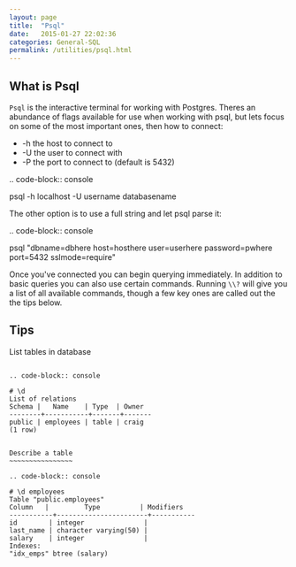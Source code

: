 ```yaml
---
layout: page
title:  "Psql"
date:   2015-01-27 22:02:36
categories: General-SQL
permalink: /utilities/psql.html
---
```

What is Psql
------------

`Psql` is the interactive terminal for working with Postgres. Theres an
abundance of flags available for use when working with psql, but lets focus
on some of the most important ones, then how to connect:

- -h the host to connect to
- -U the user to connect with
- -P the port to connect to (default is 5432)

.. code-block:: console

psql -h localhost -U username databasename

The other option is to use a full string and let psql parse it:

.. code-block:: console

psql "dbname=dbhere host=hosthere user=userhere password=pwhere port=5432 sslmode=require"

Once you've connected you can begin querying immediately. In addition to basic
queries you can also use certain commands. Running `\\?` will give you a list
of all available commands, though a few key ones are called out the the tips
below.

Tips
----

List tables in database
~~~~~~~~~~~~~~~~~~~~~~~

.. code-block:: console

# \d
List of relations
Schema |   Name    | Type  | Owner
--------+-----------+-------+-------
public | employees | table | craig
(1 row)


Describe a table
~~~~~~~~~~~~~~~~

.. code-block:: console

# \d employees
Table "public.employees"
Column   |         Type          | Modifiers
-----------+-----------------------+-----------
id        | integer               |
last_name | character varying(50) |
salary    | integer               |
Indexes:
"idx_emps" btree (salary)
